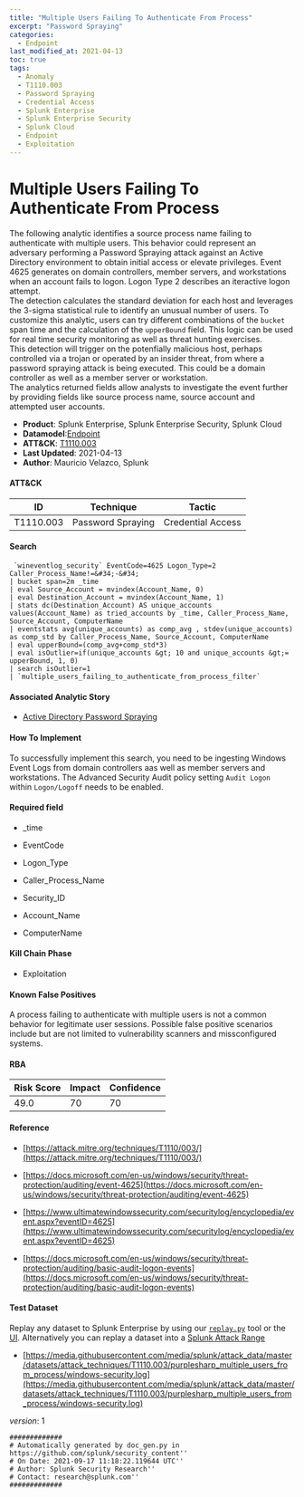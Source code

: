 ```yaml
---
title: "Multiple Users Failing To Authenticate From Process"
excerpt: "Password Spraying"
categories:
  - Endpoint
last_modified_at: 2021-04-13
toc: true
tags:
  - Anomaly
  - T1110.003
  - Password Spraying
  - Credential Access
  - Splunk Enterprise
  - Splunk Enterprise Security
  - Splunk Cloud
  - Endpoint
  - Exploitation
---
```


# Multiple Users Failing To Authenticate From Process

The following analytic identifies a source process name failing to authenticate with multiple users. This behavior could represent an adversary performing a Password Spraying attack against an Active Directory environment to obtain initial access or elevate privileges. Event 4625 generates on domain controllers, member servers, and workstations when an account fails to logon. Logon Type 2 describes an iteractive logon attempt.\
The detection calculates the standard deviation for each host and leverages the 3-sigma statistical rule to identify an unusual number of users. To customize this analytic, users can try different combinations of the `bucket` span time and the calculation of the `upperBound` field. This logic can be used for real time security monitoring as well as threat hunting exercises.\
This detection will trigger on the potenfially malicious host, perhaps controlled via a trojan or operated by an insider threat, from where a password spraying attack is being executed. This could be a domain controller as well as a member server or workstation.\
The analytics returned fields allow analysts to investigate the event further by providing fields like source process name, source account and attempted user accounts.

- **Product**: Splunk Enterprise, Splunk Enterprise Security, Splunk Cloud
- **Datamodel**:[Endpoint](https://docs.splunk.com/Documentation/CIM/latest/User/Endpoint)
- **ATT&CK**: [T1110.003](https://attack.mitre.org/techniques/T1110/003/)
- **Last Updated**: 2021-04-13
- **Author**: Mauricio Velazco, Splunk


#### ATT&CK

| ID          | Technique   | Tactic       |
| ----------- | ----------- |--------------|
| T1110.003 | Password Spraying | Credential Access |


#### Search

```
 `wineventlog_security` EventCode=4625 Logon_Type=2 Caller_Process_Name!=&#34;-&#34; 
| bucket span=2m _time 
| eval Source_Account = mvindex(Account_Name, 0) 
| eval Destination_Account = mvindex(Account_Name, 1) 
| stats dc(Destination_Account) AS unique_accounts values(Account_Name) as tried_accounts by _time, Caller_Process_Name, Source_Account, ComputerName 
| eventstats avg(unique_accounts) as comp_avg , stdev(unique_accounts) as comp_std by Caller_Process_Name, Source_Account, ComputerName 
| eval upperBound=(comp_avg+comp_std*3) 
| eval isOutlier=if(unique_accounts &gt; 10 and unique_accounts &gt;= upperBound, 1, 0) 
| search isOutlier=1 
| `multiple_users_failing_to_authenticate_from_process_filter` 
```

#### Associated Analytic Story

* [Active Directory Password Spraying](_stories/active_directory_password_spraying)


#### How To Implement
To successfully implement this search, you need to be ingesting Windows Event Logs from domain controllers aas well as member servers and workstations. The Advanced Security Audit policy setting `Audit Logon` within `Logon/Logoff` needs to be enabled.

#### Required field

* _time

* EventCode

* Logon_Type

* Caller_Process_Name

* Security_ID

* Account_Name

* ComputerName


#### Kill Chain Phase

* Exploitation


#### Known False Positives
A process failing to authenticate with multiple users is not a common behavior for legitimate user sessions. Possible false positive scenarios include but are not limited to vulnerability scanners and missconfigured systems.



#### RBA

| Risk Score  | Impact      | Confidence   |
| ----------- | ----------- |--------------|
| 49.0 | 70 | 70 |



#### Reference


* [https://attack.mitre.org/techniques/T1110/003/](https://attack.mitre.org/techniques/T1110/003/)

* [https://docs.microsoft.com/en-us/windows/security/threat-protection/auditing/event-4625](https://docs.microsoft.com/en-us/windows/security/threat-protection/auditing/event-4625)

* [https://www.ultimatewindowssecurity.com/securitylog/encyclopedia/event.aspx?eventID=4625](https://www.ultimatewindowssecurity.com/securitylog/encyclopedia/event.aspx?eventID=4625)

* [https://docs.microsoft.com/en-us/windows/security/threat-protection/auditing/basic-audit-logon-events](https://docs.microsoft.com/en-us/windows/security/threat-protection/auditing/basic-audit-logon-events)



#### Test Dataset
Replay any dataset to Splunk Enterprise by using our [`replay.py`](https://github.com/splunk/attack_data#using-replaypy) tool or the [UI](https://github.com/splunk/attack_data#using-ui).
Alternatively you can replay a dataset into a [Splunk Attack Range](https://github.com/splunk/attack_range#replay-dumps-into-attack-range-splunk-server)


* [https://media.githubusercontent.com/media/splunk/attack_data/master/datasets/attack_techniques/T1110.003/purplesharp_multiple_users_from_process/windows-security.log](https://media.githubusercontent.com/media/splunk/attack_data/master/datasets/attack_techniques/T1110.003/purplesharp_multiple_users_from_process/windows-security.log)


_version_: 1

```
#############
# Automatically generated by doc_gen.py in https://github.com/splunk/security_content''
# On Date: 2021-09-17 11:18:22.119644 UTC''
# Author: Splunk Security Research''
# Contact: research@splunk.com''
#############
```